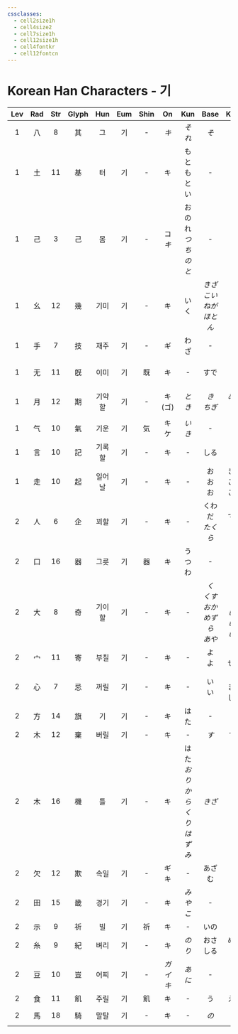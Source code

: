 ```yaml
---
cssclasses:
  - cell2size1h
  - cell4size2
  - cell7size1h
  - cell12size1h
  - cell4fontkr
  - cell12fontcn
---
```


# Korean Han Characters - 기

| Lev | Rad | Str | Glyph | Hun | Eum | Shin |    On     |            Kun            |             Base             |            Kana            | Simp |       Man        | Can  |      Viet      |
| :-: | :-: | :-: | :---: | :-: | :-: | :--: | :-------: | :-----------------------: | :--------------------------: | :------------------------: | :--: | :--------------: | :--: | :------------: |
|  1  |  八  |  8  |   其   |  그  |  기  |  -   |    *キ*    |           *それ*            |             *そ*              |            *の*             |  -   |        qí        | kei4 |       kì       |
|  1  |  土  | 11  |   基   |  터  |  기  |  -   |     キ     |         もと<br>もとい         |              -               |             -              |  -   |        jī        | gei1 |       cơ       |
|  1  |  己  |  3  |   己   |  몸  |  기  |  -   | コ<br>*キ*  |       おのれ<br>*つちのと*       |              -               |             -              |  -   |     jǐ<br>yǐ     | gei2 |       kỉ       |
|  1  |  幺  | 12  |   幾   | 기미  |  기  |  -   |     キ     |            いく             |     *きざ<br>こいねが<br>ほとん*      |       *し<br>う<br>ど*        |  几   |     jī<br>jǐ     | gei2 | cơ<br>kỉ<br>ki |
|  1  |  手  |  7  |   技   | 재주  |  기  |  -   |     ギ     |            わざ             |              -               |             -              |  -   |        jì        | gei6 |       kĩ       |
|  1  |  无  | 11  |   旣   | 이미  |  기  |  既   |     キ     |             -             |              すで              |             に              |  既   |        jì        | gei3 | dĩ<br>kí<br>ký |
|  1  |  月  | 12  |   期   | 기약할 |  기  |  -   | キ<br>(ゴ)  |           *とき*            |          *き<br>ちぎ*           |         *める<br>る*          |  -   | jī<br>qī<br>*qí* | kei4 |       kì       |
|  1  |  气  | 10  |   氣   | 기운  |  기  |  気   |  キ<br>ケ   |           *いき*            |              -               |             -              |  气   |        qì        | hei3 |      khí       |
|  1  |  言  | 10  |   記   | 기록할 |  기  |  -   |     キ     |             -             |              しる              |             す              |  记   |        jì        | gei3 |       kí       |
|  1  |  走  | 10  |   起   | 일어날 |  기  |  -   |     キ     |             -             |         お<br>お<br>お          |       きる<br>こる<br>こす       |  -   |        qǐ        | hei2 |      khởi      |
|  2  |  人  |  6  |   企   | 꾀할  |  기  |  -   |     キ     |             -             |         くわだ<br>*たくら*         |         てる<br>*む*          |  -   |    qǐ<br>*qì*    | kei5 |       xí       |
|  2  |  口  | 16  |   器   | 그릇  |  기  |  器   |     キ     |            うつわ            |              -               |             -              |  -   |        qì        | hei3 |      khí       |
|  2  |  大  |  8  |   奇   | 기이할 |  기  |  -   |     キ     |             -             | *く<br>くす<br>おか<br>めずら<br>あや* | *し<br>し<br>しい<br>しい<br>しい* |  -   |     jī<br>qí     | kei4 |       kỳ       |
|  2  |  宀  | 11  |   寄   | 부칠  |  기  |  -   |     キ     |             -             |            よ<br>よ            |          る<br>せる           |  -   |        jì        | gei3 |      gửi       |
|  2  |  心  |  7  |   忌   | 꺼릴  |  기  |  -   |     キ     |             -             |            い<br>い            |         む<br>まわしい          |  -   |        jì        | gei6 |       kị       |
|  2  |  方  | 14  |   旗   |  기  |  기  |  -   |     キ     |            はた             |              -               |             -              |  -   |        qí        | kei4 |       cờ       |
|  2  |  木  | 12  |   棄   | 버릴  |  기  |  -   |     キ     |             -             |             *す*              |            *てる*            |  弃   |        qì        | hei3 |      khí       |
|  2  |  木  | 16  |   機   |  틀  |  기  |  -   |     キ     | はた<br>*おり<br>からくり<br>はずみ* |             *きざ*             |            *し*             |  机   |        jī        | gei1 |       cơ       |
|  2  |  欠  | 12  |   欺   | 속일  |  기  |  -   |  ギ<br>キ   |             -             |             あざむ              |             く              |  -   |        qī        | hei1 |      khi       |
|  2  |  田  | 15  |   畿   | 경기  |  기  |  -   |     キ     |           *みやこ*           |              -               |             -              |  -   |        jī        | gei1 |    kì<br>kỳ    |
|  2  |  示  |  9  |   祈   |  빌  |  기  |  祈   |     キ     |             -             |              いの              |             る              |  祈   |        qí        | kei4 |       kì       |
|  2  |  糸  |  9  |   紀   | 벼리  |  기  |  -   |     キ     |           *のり*            |           おさ<br>しる           |          める<br>す           |  纪   |     jǐ<br>jì     | gei2 |       kỉ       |
|  2  |  豆  | 10  |   豈   | 어찌  |  기  |  -   | *ガイ<br>キ* |           *あに*            |              -               |             -              |  岂   |        qǐ        | hei2 |      khởi      |
|  2  |  食  | 11  |   飢   | 주릴  |  기  |  飢   |     キ     |             -             |              う               |             える             |  饥   |        jī        | gei1 |       cơ       |
|  2  |  馬  | 18  |   騎   | 말탈  |  기  |  -   |     キ     |             -             |             *の*              |            *る*             |  骑   |    qí<br>*jì*    | ke4  |       kị       |
